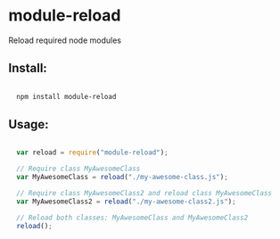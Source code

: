 # module-reload

Reload required node modules


## Install:


```bash

  npm install module-reload

```


## Usage:


```javascript

  var reload = require("module-reload");

  // Require class MyAwesomeClass
  var MyAwesomeClass = reload("./my-awesome-class.js");

  // Require class MyAwesomeClass2 and reload class MyAwesomeClass
  var MyAwesomeClass2 = reload("./my-awesome-class2.js");

  // Reload both classes: MyAwesomeClass and MyAwesomeClass2
  reload();

```
